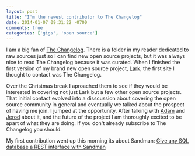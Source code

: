 ```yaml
---
layout: post
title: "I'm the newest contributor to The Changelog"
date: 2014-01-07 09:31:22 -0700
comments: true
categories: ['gigs', 'open source']
---
```


I am a big fan of [The Changelog](http://thechangelog.com/). There is a folder in my reader dedicated to raw sources just so I can find new open source projects, but it was always nice to read The Changelog because it was curated. When I finished the first version of my brand new open source project, [Lark](https://github.com/voidfiles/lark), the first site I thought to contact was The Changelog.

Over the Christmas break I aproached them to see if they would be interested in covering not just Lark but a few other open source projects. That initial contact evolved into a disscussion about covering the open source community in general and eventually we talked about the prospect of having me join. I jumped at the opportunity. After talking with [Adam](https://twitter.com/adamstac) and [Jerod](https://twitter.com/jerodsanto) about it, and the future of the project I am thoroughly excited to be apart of what they are doing. If you don't already subscribe to The Changelog you should.

My first contribution went up this morning its about Sandman: [Give any SQL database a REST interface with Sandman](http://thechangelog.com/give-any-sql-database-rest-interface-sandman/)